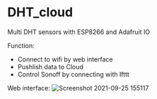 # DHT_cloud
Multi DHT sensors with ESP8266 and Adafruit IO

Function:
- Connect to wifi by web interface
- Pushlish data to Cloud
- Control Sonoff by connecting with Ifttt

Web interface:
![Screenshot 2021-09-25 155117](https://user-images.githubusercontent.com/33714452/134765709-19ccced3-fcb0-4de2-9864-a677a9f8d732.jpg)
